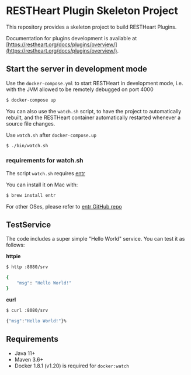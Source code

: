 # RESTHeart Plugin Skeleton Project

This repository provides a skeleton project to build RESTHeart Plugins.

Documentation for plugins development is available at [https://restheart.org/docs/plugins/overview/](https://restheart.org/docs/plugins/overview/).

## Start the server in development mode

Use the `docker-compose.yml` to start RESTHeart in development mode, i.e. with the JVM allowed to be remotely debugged on port 4000

```bash
$ docker-compose up
```

You can also use the `watch.sh` script, to have the project to automatically rebuilt, and the RESTHeart container automatically restarted whenever a source file changes.

Use `watch.sh` after `docker-compose.up`

```bash
$ ./bin/watch.sh
```

### requirements for watch.sh

The script `watch.sh` requires [entr](https://github.com/eradman/entr)

You can install it on Mac with:

```bash
$ brew install entr
```

For other OSes, please refer to [entr GitHub repo](https://github.com/eradman/entr)

## TestService

The code includes a super simple "Hello World" service. You can test it as follows:

**httpie**

```bash
$ http :8080/srv

{
    "msg": "Hello World!"
}
```

**curl**

```bash
$ curl :8080/srv

{"msg":"Hello World!"}%
```

## Requirements

- Java 11+
- Maven 3.6+
- Docker 1.8.1 (v1.20) is required for `docker:watch`